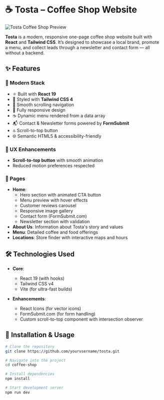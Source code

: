 # ☕ Tosta – Coffee Shop Website

![Tosta Coffee Shop Preview](./public/images/screencapture-home-page.png)

**Tosta** is a modern, responsive one-page coffee shop website built with **React** and **Tailwind CSS**. It’s designed to showcase a local brand, promote a menu, and collect leads through a newsletter and contact form — all without a backend.

## ✨ Features

### 🚀 Modern Stack

- ⚛️ Built with **React 19**
- 🎨 Styled with **Tailwind CSS 4**
- 🧭 Smooth scrolling navigation
- 📜 Fully responsive design
- ☕ Dynamic menu rendered from a data array
- 📬 Contact & Newsletter forms powered by **FormSubmit**
- 🔝 Scroll-to-top button
- 🌐 Semantic HTML5 & accessibility-friendly

### 🎯 UX Enhancements

- **Scroll-to-top button** with smooth animation
- Reduced motion preferences respected

### 📄 Pages

- **Home**:
  - Hero section with animated CTA button
  - Menu preview with hover effects
  - Customer reviews carousel
  - Responsive image gallery
  - Contact form (FormSubmit.com)
  - Newsletter section with validation
- **About Us**: Information about Tosta's story and values
- **Menu**: Detailed coffee and food offerings
- **Locations**: Store finder with interactive maps and hours

## 🛠 Technologies Used

- **Core**:
  - React 19 (with hooks)
  - Tailwind CSS v4
  - Vite (for ultra-fast builds)
  
- **Enhancements**:
  - React Icons (for vector icons)
  - FormSubmit.com (for form handling)
  - Custom scroll-to-top component with intersection observer

## 🚀 Installation & Usage

```bash
# Clone the repository
git clone https://github.com/yourusername/tosta.git

# Navigate into the project
cd coffee-shop

# Install dependencies
npm install

# Start development server
npm run dev
```
